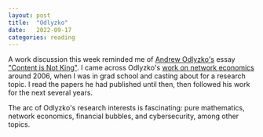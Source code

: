 ```yaml
---
layout: post
title:  "Odlyzko"
date:   2022-09-17
categories: reading
---
```


A work discussion this week reminded me of [Andrew Odlyzko's](https://en.wikipedia.org/wiki/Andrew_Odlyzko) essay ["Content is Not King"](https://firstmonday.org/article/view/833/742). I came across Odlyzko's [work on network economics](http://www.dtc.umn.edu/~odlyzko/doc/complete.html) around 2006, when I was in grad school and casting about for a research topic. I read the papers he had published until then, then followed his work for the next several years.

The arc of Odlyzko's research interests is fascinating: pure mathematics, network economics, financial bubbles, and cybersecurity, among other topics.
